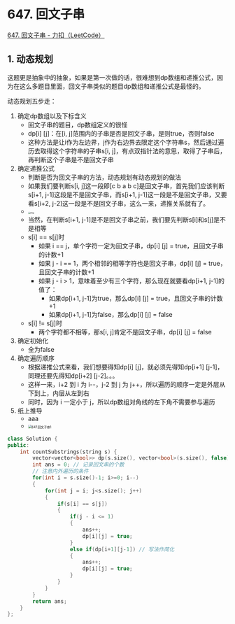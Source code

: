 # 647. 回文子串

[647. 回文子串 - 力扣（LeetCode）](https://leetcode.cn/problems/palindromic-substrings/)



## 1. 动态规划

这题更是抽象中的抽象，如果是第一次做的话，很难想到dp数组和递推公式，因为在这么多题目里面，回文子串类似的题目dp数组和递推公式是最怪的。

动态规划五步走：

1. 确定dp数组以及下标含义
   - 回文子串的题目，dp数组定义的很怪
   - dp[i] [j]：在[i, j]范围内的子串是否是回文子串，是则true，否则false
   - 这种方法是让i作为左边界，j作为右边界去限定这个字符串s，然后通过遍历去取得这个字符串的子串s[i, j]，有点双指针法的意思，取得了子串后，再判断这个子串是不是回文子串
2. 确定递推公式
   - 判断是否为回文子串的方法，动态规划有动态规划的做法
   - 如果我们要判断s[i, j]这一段即[c b a b c]是回文子串，首先我们应该判断s[i+1, j-1]这段是不是回文子串，而s[i+1, j-1]这一段是不是回文子串，又要看s[i+2, j-2]这一段是不是回文子串，这么一来，递推关系就有了。
   - <img src="https://code-thinking-1253855093.file.myqcloud.com/pics/20230102170752.png" alt="img" style="zoom:33%;" />
   - 当然，在判断s[i+1, j-1]是不是回文子串之前，我们要先判断s[i]和s[j]是不是相等
   - s[i] == s[j]时
     - 如果 i == j，单个字符一定为回文子串，dp[i] [j] = true，且回文子串的计数+1
     - 如果 j - i == 1，两个相邻的相等字符也是回文子串，dp[i] [j] = true，且回文子串的计数+1
     - 如果 j - i > 1，意味着至少有三个字符，那么现在就要看dp[i+1, j-1]的值了：
       - 如果dp[i+1, j-1]为true，那么dp[i] [j] = true，且回文子串的计数+1
       - 如果dp[i+1, j-1]为false，那么dp[i] [j] = false
   - s[i] != s[j]时
     - 两个字符都不相等，那s[i, j]肯定不是回文子串，dp[i] [j] = false
3. 确定初始化
   - 全为false
4. 确定遍历顺序
   - 根据递推公式来看，我们想要得知dp[i] [j]，就必须先得知dp[i+1] [j-1]，同理还要先得知dp[i+2] [j-2]。。。
   - 这样一来，i+2 到 i 为 i--，j-2 到 j 为 j++，所以遍历的顺序一定是外层从下到上，内层从左到右
   - 同时，因为 i 一定小于 j，所以dp数组对角线的左下角不需要参与遍历
5. 纸上推导
   - aaa
   - <img src="https://img-blog.csdnimg.cn/20210121171059951.jpg" alt="647.回文子串1" style="zoom:50%;" />

```c++
class Solution {
public:
    int countSubstrings(string s) {
        vector<vector<bool>> dp(s.size(), vector<bool>(s.size(), false));
        int ans = 0; // 记录回文串的个数
        // 注意内外遍历的条件
        for(int i = s.size()-1; i>=0; i--)
        {
            for(int j = i; j<s.size(); j++)
            {
                if(s[i] == s[j])
                {
                    if(j - i <= 1)
                    {
                        ans++;
                        dp[i][j] = true;
                    }
                    else if(dp[i+1][j-1]) // 写法作简化
                    {
                        ans++;
                        dp[i][j] = true;
                    }
                }
            }
        }
        return ans;
    }
};
```

